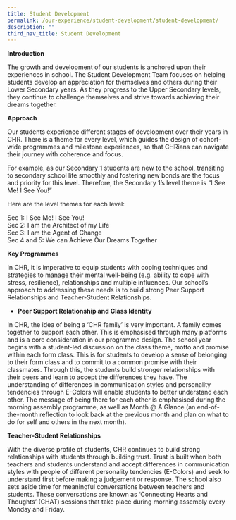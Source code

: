```yaml
---
title: Student Development
permalink: /our-experience/student-development/student-development/
description: ""
third_nav_title: Student Development
---
```

**Introduction**

The growth and development of our students is anchored upon their experiences in school. The Student Development Team focuses on helping students develop an appreciation for themselves and others during their Lower Secondary years. As they progress to the Upper Secondary levels, they continue to challenge themselves and strive towards achieving their dreams together. 

**Approach**

Our students experience different stages of development over their years in CHR. There is a theme for every level, which guides the design of cohort-wide programmes and milestone experiences, so that CHRians can navigate their journey with coherence and focus.

For example, as our Secondary 1 students are new to the school, transiting to secondary school life smoothly and fostering new bonds are the focus and priority for this level. Therefore, the Secondary 1’s level theme is “I See Me! I See You!”

Here are the level themes for each level: 

Sec 1: I See Me! I See You! <br>
Sec 2: I am the Architect of my Life<br>
Sec 3: I am the Agent of Change<br>
Sec 4 and 5: We can Achieve Our Dreams Together <br>

**Key Programmes**

In CHR, it is imperative to equip students with coping techniques and strategies to manage their mental well-being (e.g. ability to cope with stress, resilience), relationships and multiple influences. Our school’s approach to addressing these needs is to build strong Peer Support Relationships and Teacher-Student Relationships.

* **Peer Support Relationship and Class Identity** <br>

In CHR, the idea of being a ‘CHR family’ is very important. A family comes together to support each other. This is emphasised through many platforms and is a core consideration in our programme design. The school year begins with a student-led discussion on the class theme, motto and promise within each form class. This is for students to develop a sense of belonging to their form class and to commit to a common promise with their classmates. Through this, the students build stronger relationships with their peers and learn to accept the differences they have. The understanding of differences in communication styles and personality tendencies through E-Colors will enable students to better understand each other. The message of being there for each other is emphasised during the morning assembly programme, as well as Month @ A Glance (an end-of-the-month reflection to look back at the previous month and plan on what to do for self and others in the next month). 

**Teacher-Student Relationships**

With the diverse profile of students, CHR continues to build strong relationships with students through building trust.  Trust is built when both teachers and students understand and accept differences in communication styles with people of different personality tendencies (E-Colors) and seek to understand first before making a judgement or response. The school also sets aside time for meaningful conversations between teachers and students. These conversations are known as ‘Connecting Hearts and Thoughts’ (CHAT) sessions that take place during morning assembly every Monday and Friday.
